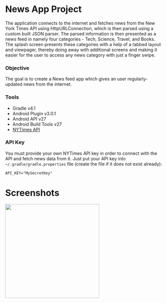 # News App Project
The application connects to the internet and fetches news from the New York Times API using HttpURLConnection, which is then 
parsed using a custom built JSON parser. The parsed information is then presented as a news feed in namely four categories - 
Tech, Science, Travel, and Books. The splash screen presents these categories with a help of a tabbed layout and viewpager, 
thereby doing away with additional screens and making it easier for the user to access any news category with just a finger 
swipe. 

### Objective
The goal is to create a News feed app which gives an user regularly-updated news from the internet.

### Tools
* Gradle v4.1
* Android Plugin v3.0.1
* Android API v27
* Android Build Tools v27
* [NYTimes API](https://developer.nytimes.com/top_stories_v2.json)

### API Key
You must provide your own NYTimes API key in order to connect with the API and fetch news data from it. Just put your API key 
into `~/.gradle/gradle.properties` file (create the file if it does not exist already):

```
API_KEY="MySecretKey"
```

# Screenshots
<img src="https://github.com/SrChip15/android-news-app/blob/master/splash_sceen.png" width="300"/>
